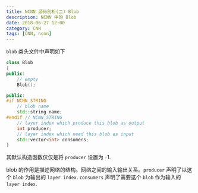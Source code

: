 ```yaml
---
title: NCNN 源码剖析(二) Blob
description: NCNN 中的 Blob
date: 2018-06-27 12:00
category: CNN
tags: [CNN, ncnn]
---
```

`blob` 类头文件中声明如下

```C++
class Blob
{
public:
    // empty
    Blob();

public:
#if NCNN_STRING
    // blob name
    std::string name;
#endif // NCNN_STRING
    // layer index which produce this blob as output
    int producer;
    // layer index which need this blob as input
    std::vector<int> consumers;
}
```

其默认构造函数仅仅是将 `producer` 设置为 -1.

blob 的作用是描述网络的结构。网络之间的输入输出关系。`producer` 声明了以这个 `blob` 为输出的 `layer index`. `consumers` 声明了需要这个 `blob` 作为输入的 `layer index`.
